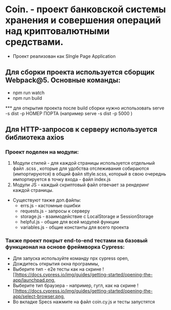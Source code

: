 # Coin. - проект банковской системы хранения и совершения операций над криптовалютными средствами.

* Проект реализован как SIngle Page Application

## Для сборки проекта используется сборщик Webpack@5. Основные команды:
  * npm run watch
  * npm run build

  *** для открытия проекта после build сборки нужно использовать serve -s dist -p НОМЕР ПОРТА (например serve -s dist -p 5000 )

## Для HTTP-запросов к серверу используется библиотека axios


### Проект поделен на модули:
  1. Модули стилей - для каждой страницы используется отдельный файл .scss , которые для удобства отслеживания собираются (импортируются) в общий файл sttyle.scss, который в свою очереднь импортируется в точку входа - файл index.js
  2. Модули JS - каждый скриптовый файл отвечает за рендеринг каждой страницы.
  * Существуют также доп.файлы:
      * errs.js - кастомные ошибки
      * requests.js - запросы к серверу
      * storage.js - взаимодействие с LocalStorage и SessionStorage
      * helpful.js - общие для всей модулей функции
      * variables.js - общие константы для всего проекта

### Также проект покрыт end-to-end тестами на базовый функционал на основе фреймворка Cypress:
  * Для запуска используйте команду npx cypress open,
  * Дождитесь открытия окна программы,
  * Выберите тип - e2e тесты как на скрине
      ![]https://docs.cypress.io/img/guides/getting-started/opening-the-app/launchpad.png,
  * Выберите тип браузера - например, гугл,
      как на скрине ![]https://docs.cypress.io/img/guides/getting-started/opening-the-app/select-browser.png,
  * Во вкладке Specs нажмите на файл coin.cy.js и тесты запустятся

<img scr="https://docs.cypress.io/img/guides/getting-started/opening-the-app/launchpad.png">
